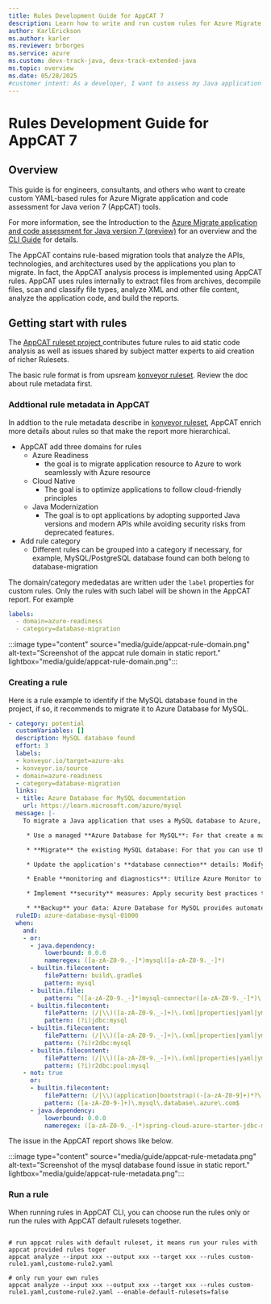 ```yaml
---
title: Rules Development Guide for AppCAT 7
description: Learn how to write and run custom rules for Azure Migrate application and code assessment tool.
author: KarlErickson
ms.author: karler
ms.reviewer: brborges
ms.service: azure
ms.custom: devx-track-java, devx-track-extended-java
ms.topic: overview
ms.date: 05/28/2025
#customer intent: As a developer, I want to assess my Java application so that I can understand its readiness for migration to Azure.
---
```


# Rules Development Guide for AppCAT 7
## Overview

This guide is for engineers, consultants, and others who want to create custom YAML-based rules for Azure Migrate application and code assessment for Java verion 7 (AppCAT) tools.

For more information, see the Introduction to the [Azure Migrate application and code assessment for Java version 7 (preview)](./java-preview.md) for an overview and the [CLI Guide](./cli-guide.md) for details.

The AppCAT contains rule-based migration tools that analyze the APIs, technologies, and architectures used by the applications you plan to migrate. In fact, the AppCAT analysis process is implemented using AppCAT rules. AppCAT uses rules internally to extract files from archives, decompile files, scan and classify file types, analyze XML and other file content, analyze the application code, and build the reports.

## Getting start with rules
The [AppCAT ruleset project ](https://github.com/Azure/appcat-konveyor-rulesets) contributes future rules to aid static code analysis as well as issues shared by subject matter experts to aid creation of richer Rulesets.

The basic rule format is from upsream [konveyor ruleset](https://github.com/konveyor/analyzer-lsp/blob/main/docs/rules.md). Review the doc about rule metadata first.

### Addtional rule metadata in AppCAT
In addtion to the rule metadata describe in [konveyor ruleset](https://github.com/konveyor/analyzer-lsp/blob/main/docs/rules.md), AppCAT enrich more details about rules so that make the report more hierarchical.

- AppCAT add three domains for rules
    - Azure Readiness
        - the goal is to migrate application resource to Azure to work seamlessly with Azure resource
    - Cloud Native
        - The goal is to optimize applications to follow cloud-friendly principles
    - Java Modernization
        - The goal is to opt applications by adopting supported Java versions and modern APIs while avoiding security risks from deprecated features.
- Add rule category
  - Different rules can be grouped into a category if necessary, for example, MySQL/PostgreSQL database found can both belong to database-migration

The domain/category mededatas are written uder the `label` properties for custom rules. Only the rules with such label will be shown in the AppCAT report. For example

```yaml
labels:
  - domain=azure-readiness
  - category=database-migration
```
:::image type="content" source="media/guide/appcat-rule-domain.png" alt-text="Screenshot of the appcat rule domain in static report." lightbox="media/guide/appcat-rule-domain.png":::


### Creating a rule
Here is a rule example to identify if the MySQL database found in the project, if so, it recommends to migrate it to Azure Database for MySQL.
```yaml
- category: potential
  customVariables: []
  description: MySQL database found
  effort: 3
  labels:
  - konveyor.io/target=azure-aks
  - konveyor.io/source
  - domain=azure-readiness
  - category=database-migration
  links:
  - title: Azure Database for MySQL documentation
    url: https://learn.microsoft.com/azure/mysql
  message: |-
    To migrate a Java application that uses a MySQL database to Azure, you can follow these recommendations:

     * Use a managed **Azure Database for MySQL**: For that create a managed MySQL database in Azure and choose the appropriate pricing tier based on your application's requirements for performance, storage, and availability.

     * **Migrate** the existing MySQL database: For that you can use the Azure Database Migration Service (DMS) to perform an online migration with minimal downtime.

     * Update the application's **database connection** details: Modify the Java application's configuration to point to the newly provisioned Azure Database for MySQL. Update the connection string, hostname, port, username, and password information accordingly.

     * Enable **monitoring and diagnostics**: Utilize Azure Monitor to gain insights into the performance and health of your Java application and the underlying MySQL database. Set up metrics, alerts, and log analytics to proactively identify and resolve issues.

     * Implement **security** measures: Apply security best practices to protect your Java application and the MySQL database. This includes implementing authentication and authorization mechanisms with passwordless connections and leveraging Microsoft Defender for Cloud for threat detection and vulnerability assessments.

     * **Backup** your data: Azure Database for MySQL provides automated backups by default. You can configure the retention period for backups based on your requirements. You can also enable geo-redundant backups, if needed, to enhance data durability and availability.
  ruleID: azure-database-mysql-01000
  when:
    and:
    - or:
      - java.dependency:
          lowerbound: 0.0.0
          nameregex: ([a-zA-Z0-9._-]*)mysql([a-zA-Z0-9._-]*)
      - builtin.filecontent:
          filePattern: build\.gradle$
          pattern: mysql
      - builtin.file:
          pattern: ^([a-zA-Z0-9._-]*)mysql-connector([a-zA-Z0-9._-]*)\.jar$
      - builtin.filecontent:
          filePattern: (/|\\)([a-zA-Z0-9._-]+)\.(xml|properties|yaml|yml)$
          pattern: (?i)jdbc:mysql
      - builtin.filecontent:
          filePattern: (/|\\)([a-zA-Z0-9._-]+)\.(xml|properties|yaml|yml)$
          pattern: (?i)r2dbc:mysql
      - builtin.filecontent:
          filePattern: (/|\\)([a-zA-Z0-9._-]+)\.(xml|properties|yaml|yml)$
          pattern: (?i)r2dbc:pool:mysql
    - not: true
      or:
      - builtin.filecontent:
          filePattern: (/|\\)(application|bootstrap)(-[a-zA-Z0-9]+)*?\.(properties|yaml|yml)$
          pattern: ([a-zA-Z0-9-]+)\.mysql\.database\.azure\.com$
      - java.dependency:
          lowerbound: 0.0.0
          nameregex: ([a-zA-Z0-9._-]*)spring-cloud-azure-starter-jdbc-mysql([a-zA-Z0-9._-]*)
```

The issue in the AppCAT report shows like below.

:::image type="content" source="media/guide/appcat-rule-metadata.png" alt-text="Screenshot of the mysql database found issue in static report." lightbox="media/guide/appcat-rule-metadata.png":::

### Run a rule
When running rules in AppCAT CLI, you can choose run the rules only or run the rules with AppCAT default rulesets together.
```shell

# run appcat rules with default ruleset, it means run your rules with appcat provided rules toger
appcat analyze --input xxx --output xxx --target xxx --rules custom-rule1.yaml,custome-rule2.yaml

# only run your own rules
appcat analyze --input xxx --output xxx --target xxx --rules custom-rule1.yaml,custome-rule2.yaml --enable-default-rulesets=false 

```
